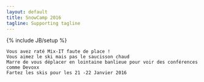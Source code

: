 ```yaml
---
layout: default
title: SnowCamp 2016
tagline: Supporting tagline
---
```

{% include JB/setup %}
    
    Vous avez raté Mix-IT faute de place !
    Vous aimez le ski mais pas le saucisson chaud
    Marre de vous déplacer en lointaine banlieue pour voir des conférences comme Devoxx
    Fartez les skis pour les 21 -22 Janvier 2016

